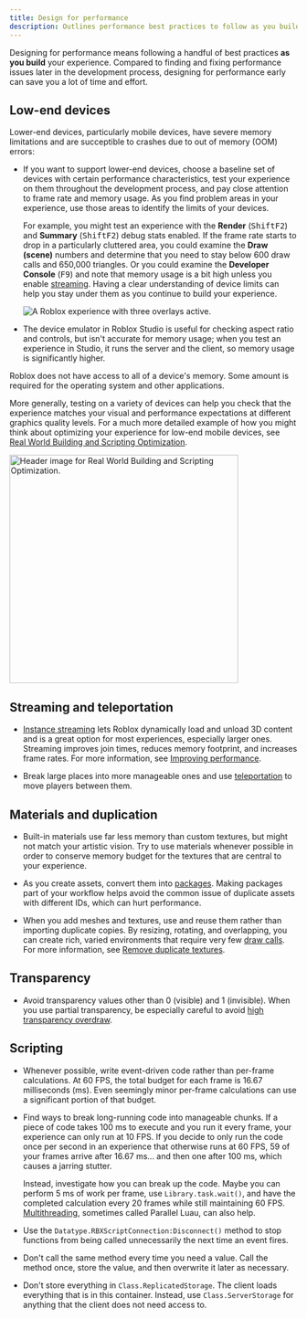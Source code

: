```yaml
---
title: Design for performance
description: Outlines performance best practices to follow as you build a new experience.
---
```


Designing for performance means following a handful of best practices **as you build** your experience. Compared to finding and fixing performance issues later in the development process, designing for performance early can save you a lot of time and effort.

## Low-end devices

Lower-end devices, particularly mobile devices, have severe memory limitations and are succeptible to crashes due to out of memory (OOM) errors:

- If you want to support lower-end devices, choose a baseline set of devices with certain performance characteristics, test your experience on them throughout the development process, and pay close attention to frame rate and memory usage. As you find problem areas in your experience, use those areas to identify the limits of your devices.

  For example, you might test an experience with the **Render** (<kbd>Shift</kbd><kbd>F2</kbd>) and **Summary** (<kbd>Shift</kbd><kbd>F2</kbd>) debug stats enabled. If the frame rate starts to drop in a particularly cluttered area, you could examine the **Draw (scene)** numbers and determine that you need to stay below 600 draw calls and 650,000 triangles. Or you could examine the **Developer Console** (<kbd>F9</kbd>) and note that memory usage is a bit high unless you enable [streaming](../workspace/streaming.md). Having a clear understanding of device limits can help you stay under them as you continue to build your experience.

  ![A Roblox experience with three overlays active.](../assets/optimization/perf-hud.png)

- The device emulator in Roblox Studio is useful for checking aspect ratio and controls, but isn't accurate for memory usage; when you test an experience in Studio, it runs the server and the client, so memory usage is significantly higher.

<Alert severity="info">
Roblox does not have access to all of a device's memory. Some amount is required for the operating system and other applications.
</Alert>

More generally, testing on a variety of devices can help you check that the experience matches your visual and performance expectations at different graphics quality levels. For a much more detailed example of how you might think about optimizing your experience for low-end mobile devices, see [Real World Building and Scripting Optimization](https://devforum.roblox.com/t/real-world-building-and-scripting-optimization-for-roblox/3127146).

<a target="_blank" href="https://devforum.roblox.com/t/real-world-building-and-scripting-optimization-for-roblox/3127146"><img src="../assets/optimization/chicken-rocket.jpg" width="400" alt="Header image for Real World Building and Scripting Optimization." /></a>

## Streaming and teleportation

- [Instance streaming](../workspace/streaming.md) lets Roblox dynamically load and unload 3D content and is a great option for most experiences, especially larger ones. Streaming improves join times, reduces memory footprint, and increases frame rates. For more information, see [Improving performance](improve.md#instance-streaming).

- Break large places into more manageable ones and use [teleportation](../projects/teleport.md) to move players between them.

## Materials and duplication

- Built-in materials use far less memory than custom textures, but might not match your artistic vision. Try to use materials whenever possible in order to conserve memory budget for the textures that are central to your experience.

- As you create assets, convert them into [packages](../projects/assets/packages.md). Making packages part of your workflow helps avoid the common issue of duplicate assets with different IDs, which can hurt performance.

- When you add meshes and textures, use and reuse them rather than importing duplicate copies. By resizing, rotating, and overlapping, you can create rich, varied environments that require very few [draw calls](improve.md#draw-calls). For more information, see [Remove duplicate textures](../tutorials/environmental-art/optimize-your-experience.md#remove-duplicate-textures).

## Transparency

- Avoid transparency values other than 0 (visible) and 1 (invisible). When you use partial transparency, be especially careful to avoid [high transparency overdraw](../tutorials/environmental-art/optimize-your-experience.md#delete-layered-transparencies).

## Scripting

- Whenever possible, write event-driven code rather than per-frame calculations. At 60 FPS, the total budget for each frame is 16.67 milliseconds (ms). Even seemingly minor per-frame calculations can use a significant portion of that budget.

- Find ways to break long-running code into manageable chunks. If a piece of code takes 100 ms to execute and you run it every frame, your experience can only run at 10 FPS. If you decide to only run the code once per second in an experience that otherwise runs at 60 FPS, 59 of your frames arrive after 16.67 ms... and then one after 100 ms, which causes a jarring stutter.

  Instead, investigate how you can break up the code. Maybe you can perform 5 ms of work per frame, use `Library.task.wait()`, and have the completed calculation every 20 frames while still maintaining 60 FPS. [Multithreading](../scripting/multithreading.md), sometimes called Parallel Luau, can also help.

- Use the `Datatype.RBXScriptConnection:Disconnect()` method to stop functions from being called unnecessarily the next time an event fires.

- Don't call the same method every time you need a value. Call the method once, store the value, and then overwrite it later as necessary.

- Don't store everything in `Class.ReplicatedStorage`. The client loads everything that is in this container. Instead, use `Class.ServerStorage` for anything that the client does not need access to.
